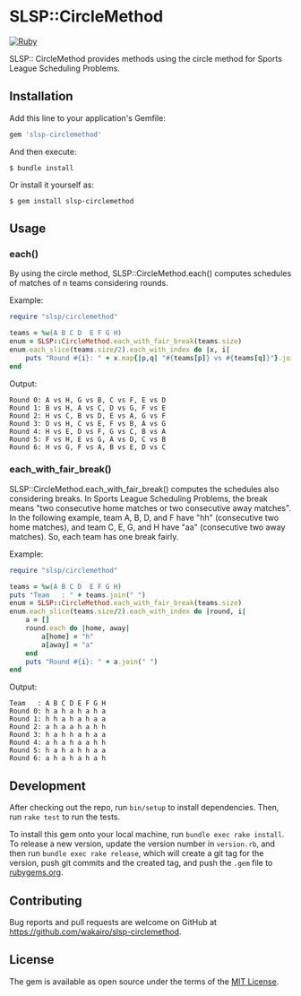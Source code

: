 # SLSP::CircleMethod

[![Ruby](https://github.com/wakairo/slsp-circlemethod/actions/workflows/main.yml/badge.svg)](https://github.com/wakairo/slsp-circlemethod/actions/workflows/main.yml)

SLSP:: CircleMethod provides methods using the circle method for Sports League Scheduling Problems.

## Installation

Add this line to your application's Gemfile:

```ruby
gem 'slsp-circlemethod'
```

And then execute:

    $ bundle install

Or install it yourself as:

    $ gem install slsp-circlemethod

## Usage

### each()

By using the circle method, SLSP::CircleMethod.each() computes schedules of matches of n teams considering rounds.

Example:
```ruby
require "slsp/circlemethod"

teams = %w(A B C D  E F G H)
enum = SLSP::CircleMethod.each_with_fair_break(teams.size)
enum.each_slice(teams.size/2).each_with_index do |x, i|
    puts "Round #{i}: " + x.map{|p,q| "#{teams[p]} vs #{teams[q]}"}.join(", ")
end
```

Output:
```
Round 0: A vs H, G vs B, C vs F, E vs D
Round 1: B vs H, A vs C, D vs G, F vs E
Round 2: H vs C, B vs D, E vs A, G vs F
Round 3: D vs H, C vs E, F vs B, A vs G
Round 4: H vs E, D vs F, G vs C, B vs A
Round 5: F vs H, E vs G, A vs D, C vs B
Round 6: H vs G, F vs A, B vs E, D vs C
```


### each_with_fair_break()

SLSP::CircleMethod.each_with_fair_break() computes the schedules also considering breaks. In Sports League Scheduling Problems, the break means "two consecutive home matches or two consecutive away matches". 
In the following example, team A, B, D, and F have "hh" (consecutive two home matches), and team C, E, G, and H have "aa" (consecutive two away matches). So, each team has one break fairly.

Example:
```ruby
require "slsp/circlemethod"

teams = %w(A B C D  E F G H)
puts "Team   : " + teams.join(" ")
enum = SLSP::CircleMethod.each_with_fair_break(teams.size)
enum.each_slice(teams.size/2).each_with_index do |round, i|
    a = []
    round.each do |home, away|
        a[home] = "h"
        a[away] = "a"
    end
    puts "Round #{i}: " + a.join(" ")
end
```

Output:
```
Team   : A B C D E F G H
Round 0: h a h a h a h a
Round 1: h h a h a h a a
Round 2: a h a a h a h h
Round 3: h a h h a h a a
Round 4: a h a h a a h h
Round 5: h a h a h h a a
Round 6: a h a h a h a h
```


## Development

After checking out the repo, run `bin/setup` to install dependencies. Then, run `rake test` to run the tests.

To install this gem onto your local machine, run `bundle exec rake install`. To release a new version, update the version number in `version.rb`, and then run `bundle exec rake release`, which will create a git tag for the version, push git commits and the created tag, and push the `.gem` file to [rubygems.org](https://rubygems.org).

## Contributing

Bug reports and pull requests are welcome on GitHub at https://github.com/wakairo/slsp-circlemethod.

## License

The gem is available as open source under the terms of the [MIT License](https://opensource.org/licenses/MIT).
